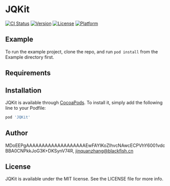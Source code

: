 # JQKit

[![CI Status](https://img.shields.io/travis/MDoEEPgAAAAAAAAAAAAAAAAAAAEwFAYIKoZIhvcNAwcECPVhY6001vdcBBA0CNPkkJoG3K+DKSynV74R/JQKit.svg?style=flat)](https://travis-ci.org/MDoEEPgAAAAAAAAAAAAAAAAAAAEwFAYIKoZIhvcNAwcECPVhY6001vdcBBA0CNPkkJoG3K+DKSynV74R/JQKit)
[![Version](https://img.shields.io/cocoapods/v/JQKit.svg?style=flat)](https://cocoapods.org/pods/JQKit)
[![License](https://img.shields.io/cocoapods/l/JQKit.svg?style=flat)](https://cocoapods.org/pods/JQKit)
[![Platform](https://img.shields.io/cocoapods/p/JQKit.svg?style=flat)](https://cocoapods.org/pods/JQKit)

## Example

To run the example project, clone the repo, and run `pod install` from the Example directory first.

## Requirements

## Installation

JQKit is available through [CocoaPods](https://cocoapods.org). To install
it, simply add the following line to your Podfile:

```ruby
pod 'JQKit'
```

## Author

MDoEEPgAAAAAAAAAAAAAAAAAAAEwFAYIKoZIhvcNAwcECPVhY6001vdcBBA0CNPkkJoG3K+DKSynV74R, jinquanzhang@blackfish.cn

## License

JQKit is available under the MIT license. See the LICENSE file for more info.
